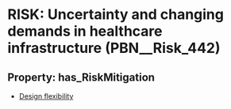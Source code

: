 # RISK: __Uncertainty and changing demands in healthcare infrastructure__ (PBN__Risk_442)

## Property: has_RiskMitigation

* [Design flexibility](PBN__RiskMitigation_612)

